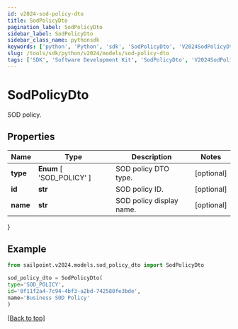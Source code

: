 ```yaml
---
id: v2024-sod-policy-dto
title: SodPolicyDto
pagination_label: SodPolicyDto
sidebar_label: SodPolicyDto
sidebar_class_name: pythonsdk
keywords: ['python', 'Python', 'sdk', 'SodPolicyDto', 'V2024SodPolicyDto']
slug: /tools/sdk/python/v2024/models/sod-policy-dto
tags: ['SDK', 'Software Development Kit', 'SodPolicyDto', 'V2024SodPolicyDto']
---
```


# SodPolicyDto

SOD policy.

## Properties

| Name     | Type                      | Description              | Notes      |
| -------- | ------------------------- | ------------------------ | ---------- |
| **type** | **Enum** [ 'SOD_POLICY' ] | SOD policy DTO type.     | [optional] |
| **id**   | **str**                   | SOD policy ID.           | [optional] |
| **name** | **str**                   | SOD policy display name. | [optional] |

}

## Example

```python
from sailpoint.v2024.models.sod_policy_dto import SodPolicyDto

sod_policy_dto = SodPolicyDto(
type='SOD_POLICY',
id='0f11f2a4-7c94-4bf3-a2bd-742580fe3bde',
name='Business SOD Policy'
)

```

[[Back to top]](#)
